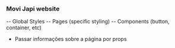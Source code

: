 ### Movi Japi website

-- Global Styles
-- Pages (specific styling)
-- Components (button, container, etc)

- Passar informações sobre a página por props